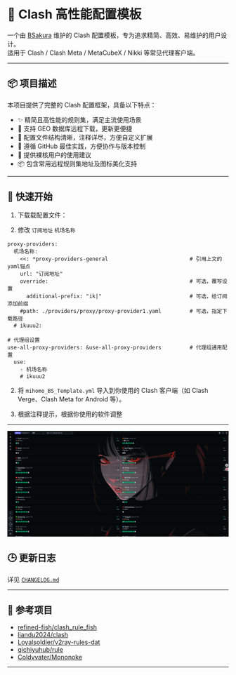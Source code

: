 # 🧩 Clash 高性能配置模板

一个由 [BSakura](https://github.com/BSakura-Miku) 维护的 Clash 配置模板，专为追求精简、高效、易维护的用户设计。  
适用于 Clash / Clash Meta / MetaCubeX / Nikki 等常见代理客户端。

---

## 📦 项目描述

本项目提供了完整的 Clash 配置框架，具备以下特点：

- ✨ 精简且高性能的规则集，满足主流使用场景
- 🔧 支持 GEO 数据库远程下载，更新更便捷
- 🎨 配置文件结构清晰，注释详尽，方便自定义扩展
- 📁 遵循 GitHub 最佳实践，方便协作与版本控制
- 🧱 提供裸核用户的使用建议
- 📦 包含常用远程规则集地址及图标美化支持

---

## 📌 快速开始

1. 下载载配置文件：

2. 修改 `订阅地址` `机场名称`
```
proxy-providers:
  机场名称:
    <<: *proxy-providers-general                          # 引用上文的yaml锚点
    url: "订阅地址"
    override:                                             # 可选，覆写设置
      additional-prefix: "ik|"                            # 可选，给订阅添加前缀
    #path: ./providers/proxy/proxy-provider1.yaml         # 可选，指定下载路径
  # ikuuu2:

# 代理组设置
use-all-proxy-providers: &use-all-proxy-providers         # 代理组通用配置
  use:
    - 机场名称
    # ikuuu2
```

2. 将 `mihomo_BS_Template.yml` 导入到你使用的 Clash 客户端（如 Clash Verge、Clash Meta for Android 等）。

3. 根据注释提示，根据你使用的软件调整

---

![策略组展示](<FireShot Capture 006 - zashboard - 代理 - [10.10.2.2].png>)

## 🕒 更新日志

详见 [`CHANGELOG.md`](CHANGELOG.md)

---

## 🧠 参考项目

- [refined-fish/clash_rule_fish](https://github.com/refined-fish/clash_rule_fish)
- [liandu2024/clash](https://github.com/liandu2024/clash)
- [Loyalsoldier/v2ray-rules-dat](https://github.com/Loyalsoldier/v2ray-rules-dat)
- [qichiyuhub/rule](https://github.com/qichiyuhub/rule)
- [Coldvvater/Mononoke](https://github.com/Coldvvater/Mononoke)

---

